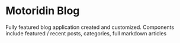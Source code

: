 # Motoridin Blog

Fully featured blog application created and customized. Components include featured / recent posts, categories, full markdown articles

